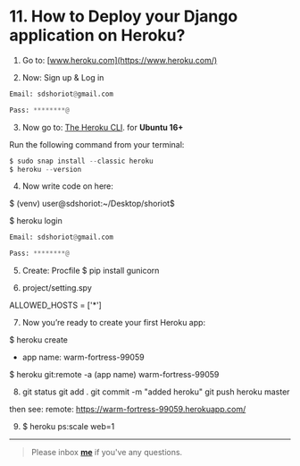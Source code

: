 # 11. How to Deploy your Django application on Heroku?

1. Go to: [www.heroku.com](https://www.heroku.com/)

2. Now: Sign up & Log in 
```python
Email: sdshoriot@gmail.com

Pass: ********@
```
3. Now go to: [The Heroku CLI](https://devcenter.heroku.com/articles/heroku-cli). for **Ubuntu 16+**

Run the following command from your terminal:

```python
$ sudo snap install --classic heroku
$ heroku --version 
```

4. Now write code on here:

$ (venv) user@sdshoriot:~/Desktop/shoriot$

$ heroku login
```python
Email: sdshoriot@gmail.com

Pass: ********@
```

5. Create: Procfile
$ pip install gunicorn

6. project/setting.spy

ALLOWED_HOSTS = ['*']


7. Now you’re ready to create your first Heroku app:

$ heroku create

* app name: warm-fortress-99059

$ heroku git:remote -a (app name) warm-fortress-99059

8. git status
git add .
git commit -m "added heroku"
git push heroku master

then see: remote:        https://warm-fortress-99059.herokuapp.com/

9. $ heroku ps:scale web=1

---

> Please inbox **[me](https://www.facebook.com/shoriot)** if you've any questions.